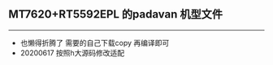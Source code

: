 
## MT7620+RT5592EPL 的padavan 机型文件

------------

- 也懒得折腾了  需要的自己下载copy 再编译即可
- 20200617 按照h大源码修改适配
